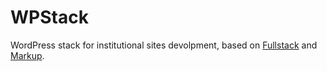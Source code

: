 # WPStack

WordPress stack for institutional sites devolpment, based on [Fullstack](https://github.com/egarofalo/markup) and [Markup](https://github.com/egarofalo/fullstack).
